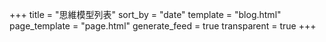 +++
title = "思維模型列表"
sort_by = "date"
template = "blog.html"
page_template = "page.html"
generate_feed = true
transparent = true
+++
